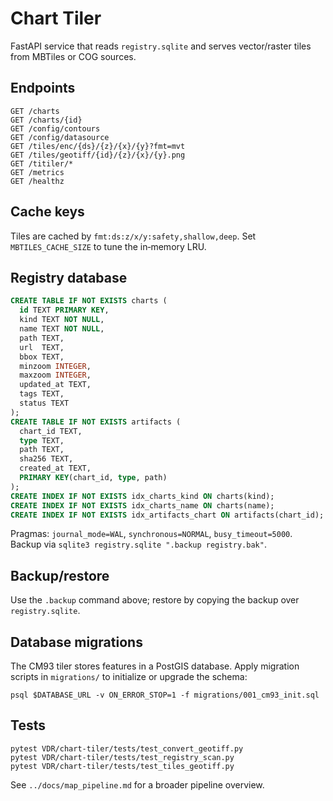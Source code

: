 # Chart Tiler

FastAPI service that reads `registry.sqlite` and serves vector/raster tiles from MBTiles or COG sources.

## Endpoints
```
GET /charts
GET /charts/{id}
GET /config/contours
GET /config/datasource
GET /tiles/enc/{ds}/{z}/{x}/{y}?fmt=mvt
GET /tiles/geotiff/{id}/{z}/{x}/{y}.png
GET /titiler/*
GET /metrics
GET /healthz
```

## Cache keys
Tiles are cached by `fmt:ds:z/x/y:safety,shallow,deep`. Set `MBTILES_CACHE_SIZE` to tune the in‑memory LRU.

## Registry database
```sql
CREATE TABLE IF NOT EXISTS charts (
  id TEXT PRIMARY KEY,
  kind TEXT NOT NULL,
  name TEXT NOT NULL,
  path TEXT,
  url  TEXT,
  bbox TEXT,
  minzoom INTEGER,
  maxzoom INTEGER,
  updated_at TEXT,
  tags TEXT,
  status TEXT
);
CREATE TABLE IF NOT EXISTS artifacts (
  chart_id TEXT,
  type TEXT,
  path TEXT,
  sha256 TEXT,
  created_at TEXT,
  PRIMARY KEY(chart_id, type, path)
);
CREATE INDEX IF NOT EXISTS idx_charts_kind ON charts(kind);
CREATE INDEX IF NOT EXISTS idx_charts_name ON charts(name);
CREATE INDEX IF NOT EXISTS idx_artifacts_chart ON artifacts(chart_id);
```
Pragmas: `journal_mode=WAL`, `synchronous=NORMAL`, `busy_timeout=5000`. Backup via `sqlite3 registry.sqlite ".backup registry.bak"`.

## Backup/restore
Use the `.backup` command above; restore by copying the backup over `registry.sqlite`.

## Database migrations
The CM93 tiler stores features in a PostGIS database. Apply migration scripts in
`migrations/` to initialize or upgrade the schema:

```
psql $DATABASE_URL -v ON_ERROR_STOP=1 -f migrations/001_cm93_init.sql
```

## Tests
```
pytest VDR/chart-tiler/tests/test_convert_geotiff.py
pytest VDR/chart-tiler/tests/test_registry_scan.py
pytest VDR/chart-tiler/tests/test_tiles_geotiff.py
```

See `../docs/map_pipeline.md` for a broader pipeline overview.
